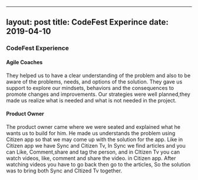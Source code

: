 
---
layout: post
title: CodeFest Experince
date: 2019-04-10
---


### CodeFest Experience

#### Agile Coaches

They helped us to have a clear understanding of the problem and also to be aware of the problems, needs, and options of the solution.  They gave us support to explore our mindsets, behaviors and the consequences to promote changes and improvements. Our strategies were well planned,they made us realize what is needed and what is not needed in the project.

#### Product Owner

The product owner came where we were seated and explained what he wants us to build for him.  He made us understands the problem using Citizen app so that we may come up with the solution for the app. Like in  Citizen app we have Sync and Citizen Tv, In Sync we find articles and you can Like, Comment,share and tag the person, and in CItizen Tv you can watch videos, like, comment and share the video. in Citizen app. After watching videos you have to go back  then go to the articles, So the solution was to bring both Sync and CItized Tv together.
